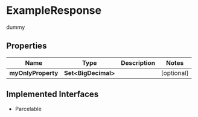 

# ExampleResponse

dummy

## Properties

| Name | Type | Description | Notes |
|------------ | ------------- | ------------- | -------------|
|**myOnlyProperty** | **Set&lt;BigDecimal&gt;** |  |  [optional] |


## Implemented Interfaces

* Parcelable


